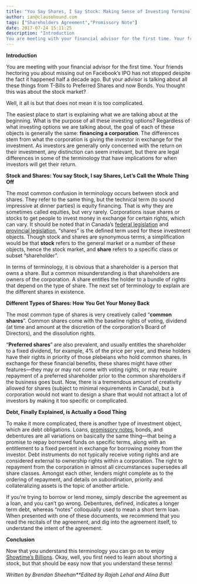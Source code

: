 ```yaml
---
title: "You Say Shares, I Say Stock: Making Sense of Investing Terminology"
author: ian@clausehound.com
tags: ["Shareholders Agreement","Promissory Note"]
date: 2017-07-24 15:11:25
description: "Introduction
You are meeting with your financial advisor for the first time. Your friends hectoring you about missing out on Facebook’s IPO has not stopped despite the fact it happened half a decade a..."
---
```


**Introduction**

You are meeting with your financial advisor for the first time. Your friends hectoring you about missing out on Facebook’s IPO has not stopped despite the fact it happened half a decade ago. But your advisor is talking about all these things from T-Bills to Preferred Shares and now Bonds. You thought this was about the stock market?

Well, it all is but that does not mean it is too complicated.

The easiest place to start is explaining what we are talking about at the beginning. What is the purpose of all these investing options? Regardless of what investing options we are talking about, the goal of each of these objects is generally the same: **financing a corporation**. The differences stem from what the corporation is giving the investor in exchange for the investment. As investors are generally only concerned with the return on their investment, any distinction can seem irrelevant, but there are legal differences in some of the terminology that have implications for when investors will get their return. 



**Stock and Shares: You say Stock, I say Shares, Let’s Call the Whole Thing Off**



The most common confusion in terminology occurs between stock and shares. They refer to the same thing, but the technical term (to sound impressive at dinner parties) is equity financing. That is why they are sometimes called equities, but very rarely. Corporations issue shares or stocks to get people to invest money in exchange for certain rights, which can vary. It should be noted that in Canada’s [federal legislation](https://www.canlii.org/en/ca/laws/stat/rsc-1985-c-c-44/latest/rsc-1985-c-c-44.html) and [provincial legislation](https://www.canlii.org/en/on/laws/stat/rso-1990-c-b16/latest/rso-1990-c-b16.html), “shares” is the defined term used for these investment objects. Though stock and shares are synonymous terms, a simplification would be that **stock** refers to the general market or a number of these objects, hence the stock market, and **share** refers to a specific class or subset “shareholder”. 



In terms of terminology, it is obvious that a shareholder is a person that owns a share. But a common misunderstanding is that shareholders are owners of the corporation. A share entitles the holder to a bundle of rights that depend on the type of share. The next set of terminology to explain are the different shares in existence. 



**Different Types of Shares: How You Get Your Money Back**



The most common type of shares is very creatively called “**common shares**”. Common shares come with the baseline rights of voting, dividend (at time and amount at the discretion of the corporation’s Board of Directors), and the dissolution rights. 



“**Preferred shares**” are also prevalent, and usually entitles the shareholder to a fixed dividend, for example, 4% of the price per year, and these holders have their rights in priority of those plebeians who hold common shares. In exchange for these financial benefits, these shares might have other features—they may or may not come with voting rights, or may require repayment of a preferred shareholder prior to the common shareholders if the business goes bust. Now, there is a tremendous amount of creativity allowed for shares (subject to minimal requirements in Canada), but a corporation would not want to design a share that would not attract a lot of investors by making it too specific or complicated. 



**Debt, Finally Explained, is Actually a Good Thing**



To make it more complicated, there is another type of investment object, which are debt obligations. Loans, [promissory notes](https://clausehound.com/legal-contract/16166#!/document=), bonds, and debentures are all variations on basically the same thing—that being a promise to repay borrowed funds on specific terms, along with an entitlement to a fixed percent in exchange for borrowing money from the investor. Debt instruments do not typically receive voting rights and are considered external to ownership rights within a corporation. The right to repayment from the corporation in almost all circumstances supersedes all share classes. Amongst each other, lenders might complete as to the ordering of repayment, and details on subordination, priority and collateralizing assets is the topic of another article. 

 

If you’re trying to borrow or lend money, simply describe the agreement as a loan, and you can’t go wrong. Debentures, defined, indicates a longer term debt, whereas “notes” colloquially used to mean a short term loan. When presented with one of these documents, we recommend that you read the recitals of the agreement, and dig into the agreement itself, to understand the intent of the agreement.

**Conclusion**

Now that you understand this terminology you can go on to enjoy [Showtime’s Billions](http://www.sho.com/billions). Okay, well, you first need to learn about shorting a stock, but that should be easy now that you understand these terms!

*Written by Brendan Sheehan**Edited by Rajah Lehal and Alina Butt*

 
